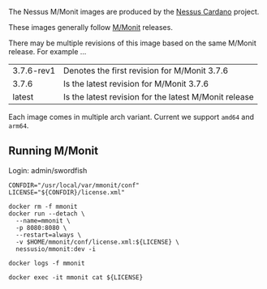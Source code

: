 
The Nessus M/Monit images are produced by the [Nessus Cardano](https://github.com/tdiesler/nessus-cardano) project.

These images generally follow [M/Monit](https://www.mmonit.com/download/) releases.

There may be multiple revisions of this image based on the same M/Monit release. For example ...

|              |                                                                                                                           |
|:-------------|:--------------------------------------------------------------------------------------------------------------------------|
| 3.7.6-rev1   | Denotes the first revision for M/Monit 3.7.6 |
| 3.7.6        | Is the latest revision for M/Monit 3.7.6 |
| latest       | Is the latest revision for the latest M/Monit release |

Each image comes in multiple arch variant. Current we support `amd64` and `arm64`.

## Running M/Monit

Login: admin/swordfish

```
CONFDIR="/usr/local/var/mmonit/conf"
LICENSE="${CONFDIR}/license.xml"

docker rm -f mmonit
docker run --detach \
  --name=mmonit \
  -p 8080:8080 \
  --restart=always \
  -v $HOME/mmonit/conf/license.xml:${LICENSE} \
  nessusio/mmonit:dev -i

docker logs -f mmonit

docker exec -it mmonit cat ${LICENSE}
```
